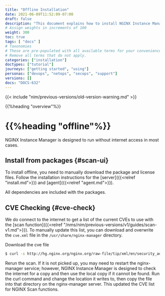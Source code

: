 ```yaml
---
title: "Offline Installation"
date: 2021-06-09T11:52:09-07:00
draft: false
description: "This document explains how to install NGINX Instance Manager in an offline environment."
# Assign weights in increments of 100
weight: 300
toc: true
tags: [ "docs" ]
# Taxonomies
# These are pre-populated with all available terms for your convenience.
# Remove all terms that do not apply.
categories: ["installation"]
doctypes: ["tutorial"]
journeys: ["getting started", "using"]
personas: ["devops", "netops", "secops", "support"]
versions: []
docs: "DOCS-632"
---
```


{{< include "nim/previous-versions/old-version-warning.md" >}}

{{%heading "overview"%}}

# {{%heading "offline"%}}

NGINX Instance Manager is designed to run without internet access in most cases.

## Install from packages {#scan-ui}

To install offline, you need to manually download the package and license files. Follow the installation instructions for the [server]({{<relref  "install.md">}}) and [agent]({{<relref "agent.md">}}).

All dependencies are included with the packages.

## CVE Checking {#cve-check}

We do connect to the internet to get a list of the current CVEs to use with the [scan function]({{<relref "/nms/nim/previous-versions/v1/guides/scan-v1.md">}}). To manually update this list, you can download and overwrite the `cve.xml` file in the `/usr/share/nginx-manager` directory.

Download the cve file

```bash
$ curl -s http://hg.nginx.org/nginx.org/raw-file/tip/xml/en/security_advisories.xml > /usr/share/nginx-manager/cve.xml
```

Rerun the scan. If it is not picked up, you may need to restart the nginx-manager service; however, NGINX Instance Manager is designed to check the internet for a copy and then use the local copy if it cannot be found. Run the curl command and change the location it writes to, then copy the file into that directory on the nginx-manager server. This updated the CVE list for NGINX Scan functions.
